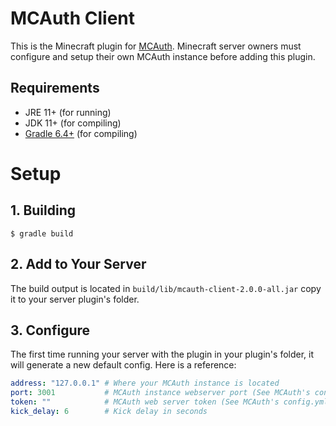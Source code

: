 # MCAuth Client
This is the Minecraft plugin for [MCAuth](https://github.com/dhghf/mcauth). 
Minecraft server owners must configure and setup their own MCAuth instance
before adding this plugin.

## Requirements
 * JRE 11+ (for running)
 * JDK 11+ (for compiling)
 * [Gradle 6.4+](https://gradle.org/) (for compiling)

# Setup

## 1. Building
```
$ gradle build
```

## 2. Add to Your Server
The build output is located in `build/lib/mcauth-client-2.0.0-all.jar` copy it
to your server plugin's folder.

## 3. Configure
The first time running your server with the plugin in your plugin's folder, it
will generate a new default config. Here is a reference:
```yaml
address: "127.0.0.1" # Where your MCAuth instance is located
port: 3001 			 # MCAuth instance webserver port (See MCAuth's config.yml)
token: ""			 # MCAuth web server token (See MCAuth's config.yml)	
kick_delay: 6		 # Kick delay in seconds
```

